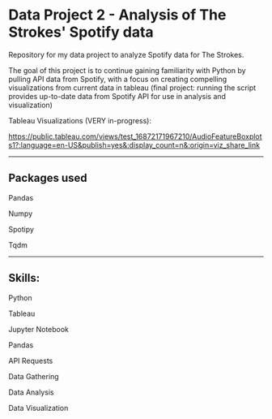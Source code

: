 # Data Project 2 - Analysis of The Strokes' Spotify data

Repository for my data project to analyze Spotify data for The Strokes.

The goal of this project is to continue gaining familiarity with Python by pulling API data from Spotify, with a focus on creating compelling visualizations from current data in tableau (final project: running the script provides up-to-date data from Spotify API for use in analysis and visualization)

Tableau Visualizations (VERY in-progress):

https://public.tableau.com/views/test_16872171967210/AudioFeatureBoxplots1?:language=en-US&publish=yes&:display_count=n&:origin=viz_share_link

--------------------

Packages used
--------------------

Pandas

Numpy

Spotipy

Tqdm

--------------------

Skills:
--------------------

Python

Tableau

Jupyter Notebook

Pandas

API Requests

Data Gathering

Data Analysis

Data Visualization
